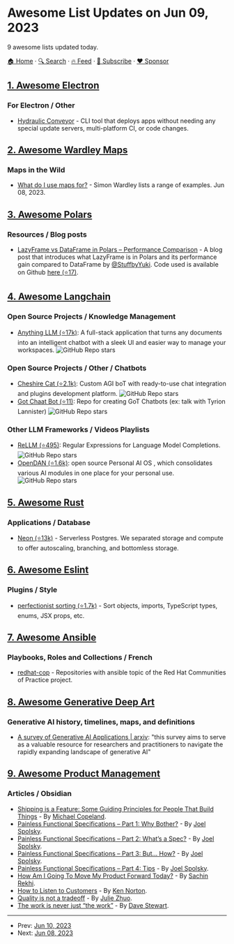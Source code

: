 # Awesome List Updates on Jun 09, 2023

9 awesome lists updated today.

[🏠 Home](/README.md) · [🔍 Search](https://www.trackawesomelist.com/search/) · [🔥 Feed](https://www.trackawesomelist.com/rss.xml) · [📮 Subscribe](https://trackawesomelist.us17.list-manage.com/subscribe?u=d2f0117aa829c83a63ec63c2f&id=36a103854c) · [❤️  Sponsor](https://github.com/sponsors/theowenyoung)



## [1. Awesome Electron](/content/sindresorhus/awesome-electron/README.md)

### For Electron / Other

*   [Hydraulic Conveyor](https://hydraulic.dev) - CLI tool that deploys apps without needing any special update servers, multi-platform CI, or code changes.

## [2. Awesome Wardley Maps](/content/wardley-maps-community/awesome-wardley-maps/README.md)

### Maps in the Wild

*   [What do I use maps for?](https://blog.gardeviance.org/2023/06/what-do-i-use-maps-for.html) - Simon Wardley lists a range of examples. Jun 08, 2023.

## [3. Awesome Polars](/content/ddotta/awesome-polars/README.md)

### Resources / Blog posts

*   [LazyFrame vs DataFrame in Polars – Performance Comparison](https://stuffbyyuki.com/lazyframe-vs-dataframe-in-polars-performance-comparison/) - A blog post that introduces what LazyFrame is in Polars and its performance gain compared to DataFrame by [@StuffbyYuki](https://github.com/StuffbyYuki). Code used is available on Github [here (⭐17)](https://github.com/StuffbyYuki/Python-Polars-Tips-and-Tricks/tree/main/lazyframe_vs_dataframe).

## [4. Awesome Langchain](/content/kyrolabs/awesome-langchain/README.md)

### Open Source Projects / Knowledge Management

*   [Anything LLM (⭐17k)](https://github.com/Mintplex-Labs/anything-llm): A full-stack application that turns any documents into an intelligent chatbot with a sleek UI and easier way to manage your workspaces. ![GitHub Repo stars](https://img.shields.io/github/stars/Mintplex-Labs/anything-llm?style=social)

### Open Source Projects / Other / Chatbots

*   [Cheshire Cat (⭐2.1k)](https://github.com/cheshire-cat-ai/core): Custom AGI boT with ready-to-use chat integration and plugins development platform. ![GitHub Repo stars](https://img.shields.io/github/stars/cheshire-cat-ai/core?style=social)
*   [Got Chaat Bot (⭐11)](https://github.com/parker84/GoT-chat-bot): Repo for creating GoT Chatbots (ex: talk with Tyrion Lannister) ![GitHub Repo stars](https://img.shields.io/github/stars/parker84/GoT-chat-bot?style=social)

### Other LLM Frameworks / Videos Playlists

*   [ReLLM (⭐495)](https://github.com/r2d4/rellm): Regular Expressions for Language Model Completions. ![GitHub Repo stars](https://img.shields.io/github/stars/r2d4/rellm?style=social)
*   [OpenDAN (⭐1.6k)](https://github.com/fiatrete/OpenDAN-Personal-AI-OS): open source Personal AI OS , which consolidates various AI modules in one place for your personal use. ![GitHub Repo stars](https://img.shields.io/github/stars/fiatrete/OpenDAN-Personal-AI-OS?style=social)

## [5. Awesome Rust](/content/rust-unofficial/awesome-rust/README.md)

### Applications / Database

*   [Neon (⭐13k)](https://github.com/neondatabase/neon) - Serverless Postgres. We separated storage and compute to offer autoscaling, branching, and bottomless storage.

## [6. Awesome Eslint](/content/dustinspecker/awesome-eslint/README.md)

### Plugins / Style

*   [perfectionist sorting (⭐1.7k)](https://github.com/azat-io/eslint-plugin-perfectionist) - Sort objects, imports, TypeScript types, enums, JSX props, etc.

## [7. Awesome Ansible](/content/ansible-community/awesome-ansible/README.md)

### Playbooks, Roles and Collections / French

*   [redhat-cop](https://github.com/search?q=topic%3Aansible+org%3Aredhat-cop\&type=Repositories\&s=updated\&o=desc) - Repositories with ansible topic of the Red Hat Communities of Practice project.

## [8. Awesome Generative Deep Art](/content/filipecalegario/awesome-generative-deep-art/README.md)

### Generative AI history, timelines, maps, and definitions

*   [A survey of Generative AI Applications | arxiv](https://arxiv.org/abs/2306.02781): "this survey aims to serve as a valuable resource for researchers and practitioners to navigate the rapidly expanding landscape of generative AI"

## [9. Awesome Product Management](/content/dend/awesome-product-management/README.md)

### Articles / Obsidian

*   [Shipping is a Feature: Some Guiding Principles for People That Build Things](https://a16z.com/2014/04/16/shipping-is-a-feature-some-guiding-principals-for-people-that-build-things/) - By [Michael Copeland](https://www.linkedin.com/in/mcopeland/).
*   [Painless Functional Specifications – Part 1: Why Bother?](https://www.joelonsoftware.com/2000/10/02/painless-functional-specifications-part-1-why-bother/) - By [Joel Spolsky](https://www.joelonsoftware.com).
*   [Painless Functional Specifications – Part 2: What’s a Spec?](https://www.joelonsoftware.com/2000/10/03/painless-functional-specifications-part-2-whats-a-spec/) - By [Joel Spolsky](https://www.joelonsoftware.com).
*   [Painless Functional Specifications – Part 3: But… How?](https://www.joelonsoftware.com/2000/10/04/painless-functional-specifications-part-3-but-how/) - By [Joel Spolsky](https://www.joelonsoftware.com).
*   [Painless Functional Specifications – Part 4: Tips](https://www.joelonsoftware.com/2000/10/15/painless-functional-specifications-part-4-tips/) - By [Joel Spolsky](https://www.joelonsoftware.com).
*   [How Am I Going To Move My Product Forward Today?](https://www.sachinrekhi.com/how-am-i-going-to-move-my-product-forward-today) - By [Sachin Rekhi](https://www.sachinrekhi.com/).
*   [How to Listen to Customers](https://www.bringthedonuts.com/essays/how-to-listen-to-customers.html) - By [Ken Norton](https://www.bringthedonuts.com/).
*   [Quality is not a tradeoff](https://medium.com/the-year-of-the-looking-glass/quality-is-not-a-tradeoff-bcddf7c85553) - By [Julie Zhuo](https://www.juliezhuo.com/).
*   [The work is never just “the work”](https://davestewart.co.uk/blog/the-work-is-never-just-the-work/) - By [Dave Stewart](https://davestewart.co.uk/).

---

- Prev: [Jun 10, 2023](/content/2023/06/10/README.md)
- Next: [Jun 08, 2023](/content/2023/06/08/README.md)